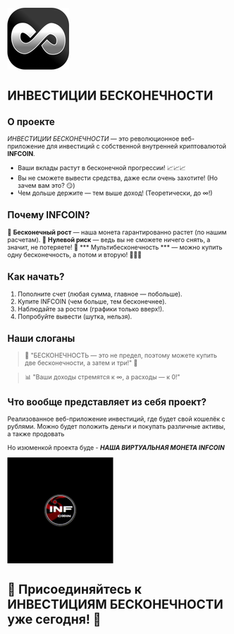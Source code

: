 ![INFCOIN](https://raw.githubusercontent.com/georgeY1707/Infinity_Investments/master/static/images/logo.svg)
# ИНВЕСТИЦИИ БЕСКОНЕЧНОСТИ

## О проекте
*ИНВЕСТИЦИИ БЕСКОНЕЧНОСТИ* — это революционное веб-приложение для инвестиций с собственной внутренней криптовалютой **INFCOIN**.

- Ваши вклады растут в бесконечной прогрессии! 📈📈📈
- Вы не сможете вывести средства, даже если очень захотите! (Но зачем вам это? 😏)
- Чем дольше держите — тем выше доход! (Теоретически, до ∞!)

## Почему INFCOIN?
💎 **Бесконечный рост** — наша монета гарантированно растет (по нашим расчетам).
💎 **Нулевой риск** — ведь вы не сможете ничего снять, а значит, не потеряете!
💎 *** Мультибесконечность *** — можно купить одну бесконечность, а потом и вторую! 🚀🚀🚀

## Как начать?
1. Пополните счет (любая сумма, главное — побольше).
2. Купите INFCOIN (чем больше, тем бесконечнее).
3. Наблюдайте за ростом (графики только вверх!).
4. Попробуйте вывести (шутка, нельзя).

## Наши слоганы
> 💸 "БЕСКОНЕЧНОСТЬ — это не предел, поэтому можете купить две бесконечности, а затем и три!" 💸

> 📊 "Ваши доходы стремятся к ∞, а расходы — к 0!"


## Что вообще представляет из себя проект?

Реализованное веб-приложение инвестиций, где будет свой кошелёк с рублями. Можно будет положить деньги и покупать различные активы, а также продовать

Но изюменкой проекта буде - 
***НАША ВИРТУАЛЬНАЯ МОНЕТА INFCOIN***


![INFCOIN](https://raw.githubusercontent.com/georgeY1707/Infinity_Investments/master/static/images/infcoin.gif)


# 🚀 Присоединяйтесь к ИНВЕСТИЦИЯМ БЕСКОНЕЧНОСТИ уже сегодня! 💎
